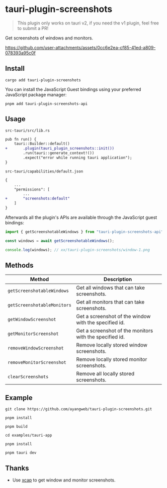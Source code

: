 # tauri-plugin-screenshots

> This plugin only works on tauri v2, if you need the v1 plugin, feel free to submit a PR!

Get screenshots of windows and monitors.

https://github.com/user-attachments/assets/0cc6e2ea-cf85-41ed-a809-078393a95c0f

## Install

```shell
cargo add tauri-plugin-screenshots
```

You can install the JavaScript Guest bindings using your preferred JavaScript package manager:

```shell
pnpm add tauri-plugin-screenshots-api
```

## Usage

`src-tauri/src/lib.rs`

```diff
pub fn run() {
    tauri::Builder::default()
+       .plugin(tauri_plugin_screenshots::init())
        .run(tauri::generate_context!())
        .expect("error while running tauri application");
}
```

`src-tauri/capabilities/default.json`

```diff
{
    ...
    "permissions": [
        ...
+       "screenshots:default"
    ]
}
```

Afterwards all the plugin's APIs are available through the JavaScript guest bindings:

```ts
import { getScreenshotableWindows } from "tauri-plugin-screenshots-api";

const windows = await getScreenshotableWindows();

console.log(windows); // xx/tauri-plugin-screenshots/window-1.png
```

## Methods

| Method                      | Description                                             |
| --------------------------- | ------------------------------------------------------- |
| `getScreenshotableWindows`  | Get all windows that can take screenshots.              |
| `getScreenshotableMonitors` | Get all monitors that can take screenshots.             |
| `getWindowScreenshot`       | Get a screenshot of the window with the specified id.   |
| `getMonitorScreenshot`      | Get a screenshot of the monitors with the specified id. |
| `removeWindowScreenshot`    | Remove locally stored window screenshots.               |
| `removeMonitorScreenshot`   | Remove locally stored monitor screenshots.              |
| `clearScreenshots`          | Remove all locally stored screenshots.                  |

## Example

```shell
git clone https://github.com/ayangweb/tauri-plugin-screenshots.git
```

```shell
pnpm install

pnpm build

cd examples/tauri-app

pnpm install

pnpm tauri dev
```

## Thanks

- Use [xcap](https://github.com/nashaofu/xcap) to get window and monitor screenshots.
